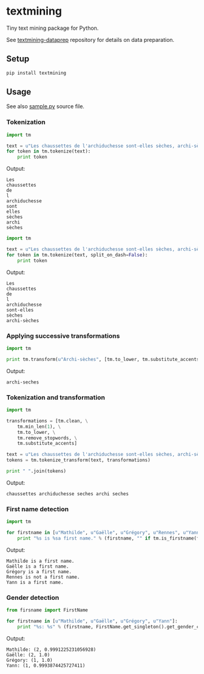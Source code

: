 # textmining

Tiny text mining package for Python.

See [textmining-dataprep](https://github.com/michelcaradec/textmining-dataprep) repository for details on data preparation.

## Setup

```bash
pip install textmining
```

## Usage

See also [sample.py](sample.py) source file.

### Tokenization

```python
import tm

text = u"Les chaussettes de l'archiduchesse sont-elles sèches, archi-sèches ?"
for token in tm.tokenize(text):
    print token
```

Output:

	Les
	chaussettes
	de
	l
	archiduchesse
	sont
	elles
	sèches
	archi
	sèches

```python
import tm

text = u"Les chaussettes de l'archiduchesse sont-elles sèches, archi-sèches ?"
for token in tm.tokenize(text, split_on_dash=False):
    print token
```
	
Output:

	Les
	chaussettes
	de
	l
	archiduchesse
	sont-elles
	sèches
	archi-sèches

### Applying successive transformations

```python
import tm

print tm.transform(u"Archi-sèches", [tm.to_lower, tm.substitute_accents])
```

Output:

	archi-seches

### Tokenization and transformation

```python
import tm

transformations = [tm.clean, \
    tm.min_len(1), \
    tm.to_lower, \
    tm.remove_stopwords, \
    tm.substitute_accents]

text = u"Les chaussettes de l'archiduchesse sont-elles sèches, archi-sèches ?"
tokens = tm.tokenize_transform(text, transformations)

print " ".join(tokens)
```

Output:

	chaussettes archiduchesse seches archi seches

### First name detection

```python
import tm

for firstname in [u"Mathilde", u"Gaëlle", u"Grégory", u"Rennes", u"Yann"]:
    print "%s is %sa first name." % (firstname, "" if tm.is_firstname(firstname) else "not ")
```

Output:

	Mathilde is a first name.
	Gaëlle is a first name.
	Grégory is a first name.
	Rennes is not a first name.
	Yann is a first name.

### Gender detection

```python
from firsname import FirstName

for firstname in [u"Mathilde", u"Gaëlle", u"Grégory", u"Yann"]:
	print "%s: %s" % (firstname, FirstName.get_singleton().get_gender_confidence(firstname))
```

Output:

	Mathilde: (2, 0.9991225231056928)
	Gaëlle: (2, 1.0)
	Grégory: (1, 1.0)
	Yann: (1, 0.9993874425727411)
